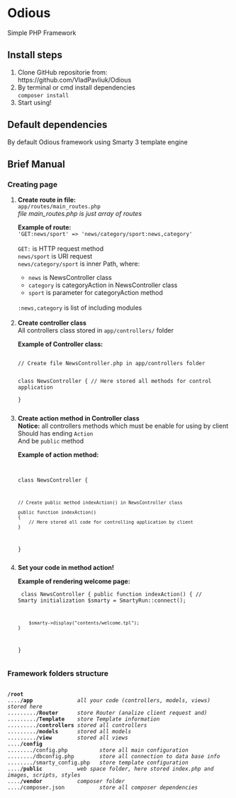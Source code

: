 # Odious
Simple PHP Framework

<h2>Install steps</h2>
<ol>
    <li> 
        Clone GitHub repositorie from: <br>
        https://github.com/VladPavliuk/Odious
    </li>
    <li>
        By terminal or cmd install dependencies <br>
        <code>composer install</code>
    </li>
    <li>
        Start using!
    </li>
</ol>

<h2>Default dependencies</h2>
By default Odious framework using Smarty 3 template engine

<h2>Brief Manual</h2>
<h3>Creating page</h3>
<ol>
    <li>
        <b>Create route in file:</b><br>
        <code>app/routes/main_routes.php</code><br>
        <i>file main_routes.php is just array of routes</i>
		<p>
		<b>Example of route:</b><br>
		<code>'GET:news/sport' => 'news/category/sport:news,category'</code><br>
		<br>
		<code>GET:</code> is HTTP request method<br>
		<code>news/sport</code> is URI request<br>
		<code>news/category/sport</code> is inner Path, where:
		<ul>
			<li><code>news</code> is NewsController class</li>
			<li><code>category</code> is categoryAction in NewsController class</li>
			<li><code>sport</code> is parameter for categoryAction method</li>
		</ul>
		<br>
		<code>:news,category</code> is list of including modules
		<br>
		<br>
    </li>
    <li>
		<b>Create controller class</b><br>
		All controllers class stored in <code>app/controllers/</code> folder
		<p>
			<b>Example of Controller class:</b><br>
			<pre><code>
// Create file NewsController.php in app/controllers folder
			
class NewsController 
{
	// Here stored all methods for control application			
}
			</pre></code>
		</p>
    </li>
    <li>
		<b>Create action method in Controller class</b><br>
		<b>Notice:</b> all controllers methods which must be enable for using by client<br>
		Should has ending <code>Action</code><br>
		And be <code>public</code> method
		<p>
			<b>Example of action method:</b><br>
			<pre><code>		
class NewsController 
{

	// Create public method indexAction() in NewsController class
	
	public function indexAction()
    {
        // Here stored all code for controlling application by client
    }			
}
			</pre></code>
		</p>
    </li>
    <li>
		<b>Set your code in method action!</b>
		<p>
			<b>Example of rendering welcome page:</b><br>
			<pre><code>
class NewsController 
{
	public function indexAction()
    {
        // Smarty initialization
        $smarty = SmartyRun::connect();

        $smarty->display("contents/welcome.tpl");
    }			
}
			</pre></code>
		</p>
    </li>
</ol>
<h3>Framework folders structure</h3>
<pre><code>		
<b>/root</b>
....<b>/app</b>				 <i>all your code (controllers, models, views) stored here</i>
.........<b>/Router</b>		 <i>store Router (analize client request and)</i>
.........<b>/Template</b>	 <i>store Template information</i>
.........<b>/controllers</b> <i>stored all controllers</i>
.........<b>/models</b>		 <i>stored all models</i>
.........<b>/view</b> 		 <i>stored all views</i>
....<b>/config</b>
......../config.php 		 <i>store all main configuration</i>
......../dbconfig.php 		 <i>store all connection to data base info</i>
......../smarty_config.php 	 <i>store template configuration</i>
....<b>/public</b> 			 <i>web space folder, here stored index.php and images, scripts, styles</i>
....<b>/vendor</b> 			 <i>composer folder</i>
..../composer.json			 <i>store all composer dependencies</i>
</pre></code>
